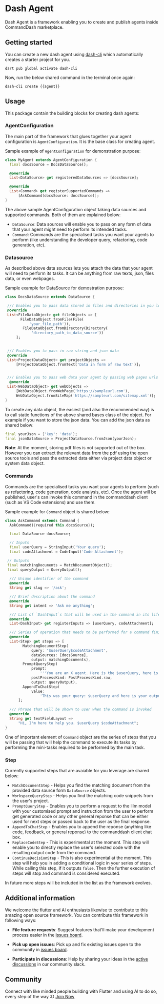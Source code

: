# Dash Agent 

Dash Agent is a framework enabling you to create and publish agents inside CommandDash marketplace. 

## Getting started

You can create a new dash agent using [dash-cli](https://pub.dev/packages/dash_cli) which automatically creates a starter project for you. 

```shell
dart pub global activate dash-cli
```

Now, run the below shared command in the terminal once again:

```shell
dash-cli create {{agent}}
```

## Usage

This package contain the building blocks for creating dash agents:

### AgentConfiguration

The main part of the framework that glues together your agent configuration is `AgentConfiguration`. It is the base class for creating agent.

Sample example of `AgentConfiguration` for demonstration purpose:

```dart
class MyAgent extends AgentConfiguration {
  final docsSource = DocsDataSource();

  @override
  List<DataSource> get registeredDataSources => [docsSource];

  @override
  List<Command> get registerSupportedCommands =>
      [AskCommand(docsSource: docsSource)];
}
```

The above sample AgentConfiguration object taking data sources and supported commands. Both of them are explained below:

- `DataSource`: Data sources will enable you to pass on any form of data that your agent might need to perform its intended tasks.
- `Command`: Commands are the specialised tasks you want your agents to perform (like understanding the developer query, refactoring, code generation, etc).

### Datasource

As described above data sources lets you attach the data that your agent will need to perform its tasks. It can be anything from raw texts, json, files data, or even webpages.

Sample example for DataSource for demostration purpose:

```dart
class DocsDataSource extends DataSource {

 /// Enables you to pass data stored in files and directories in you local system.
 @override
 List<FileDataObject> get fileObjects => [
       FileDataObject.fromFile(File(
           'your_file_path')),
        FileDataObject.fromDirectory(Directory(
            'directory_path_to_data_source'))
     ];
 

 /// Enables you to pass in raw string and json data
 @override
 List<ProjectDataObject> get projectObjects =>
     [ProjectDataObject.fromText('Data in form of raw text')];


 /// Enables you to pass web data your agent by passing web pages urls or sitemaps in the object.
  @override
 List<WebDataObject> get webObjects =>
     [WebDataObject.fromWebPage('https://sampleurl.com'), 
     WebDataObject.fromSiteMap('https://sampleurl.com/sitemap.xml')];
}
```

To create any data object, the easiest (and also the recommended way) is to call static functions of the above shared bases class of the object. For example if you want to store the json data. You can add the json data as shared below:

```dart
final yourJson = {'key': 'data'};
final jsonDataSource = ProjectDataSource.fromJson(yourJson);
```

**Note**: At the moment, storing pdf files is not supported out of the box. However you can extract the relevant data from the pdf using the open source tools and pass the extracted data either via project data object or system data object.

### Commands

Commands are the specialised tasks you want your agents to perform  (such as refactoring, code generation, code analysis, etc). Once the agent will be published, user's can invoke this command in the commanddash client (such as VS Code extensions) and use them. 

Sample example for `Command` object is shared below:

```dart
class AskCommand extends Command {
  AskCommand({required this.docsSource});

  final DataSource docsSource;

  // Inputs
  final userQuery = StringInput('Your query');
  final codeAttachment = CodeInput('Code Attachment');

 // Outputs
 final matchingDocuments = MatchDocumentObject();
 final queryOutput = QueryOutput();
  
  /// Unique identifier of the command
  @override
  String get slug => '/ask';

  /// Brief description about the command
  @override
  String get intent => 'Ask me anything';

  /// List of `DashInput`s that will be used in the command in its lifecycle
  @override
  List<DashInput> get registerInputs => [userQuery, codeAttachment];

  /// Series of operation that needs to be performed for a command finish its task
  @override
  List<Step> get steps => [
        MatchingDocumentStep(
            query: '$userQuery$codeAttachment',
            dataSources: [docsSource],
            output: matchingDocuments),
        PromptQueryStep(
            prompt:
                '''You are an X agent. Here is the $userQuery, here is the document references: $matchingDocuments. Answer the user's query.''',
            postProcessKind: PostProcessKind.raw,
            output: queryOutput),
        AppendToChatStep(
            value:
                'This was your query: $userQuery and here is your output: $queryOutput'),
      ];
 
  /// Phrase that will be shown to user when the command is invoked
  @override
  String get textFieldLayout =>
      "Hi, I'm here to help you. $userQuery $codeAttachment";
}
```

One of important element of `Command` object are the series of steps that you will be passing that will help the command to execute its tasks by performing the mini-tasks required to be performed by the main task.


### Step

Currently supported steps that are avaiable for you leverage are shared below:

- `MatchDocumentStep` - Helps you find the matching document from the provided data source form `DataSource` objects.
- `WorkspaceQueryStep` - Helps you find the matching code snippets from the user's project.
- `PromptQueryStep` - Enables you to perform a request to the lllm model with your customised prompt and instruction from the user to perform get generated code or any other general reponse that can be either used for next steps or passed back to the user as the final response.
- `AppendToChatStep` - Enables you to append the reponse (anything like code, feedback, or general reponse) to the commanddash client chat box.
- `ReplaceCodeStep` - This is experimental at the moment. This step will enable you to directly replace the user's selected code with the resulting output code from the command.
- `ContinueDecisionStep` - This is also experimental at the moment. This step will help you in adding a conditional logic in your series of steps. While calling this step, if it outputs `false`. Then the further execution of steps will stop and command is considered executed.

In future more steps will be included in the list as the framework evolves.

## Additional information

We welcome the flutter and AI enthusiasts likewise to contribute to this amazing open source framework. You can contribute this framework in following ways:

-  **File feature requests**: Suggest features that'll make your development process easier in the [issues board](https://github.com/CommandDash/packages/issues).

-  **Pick up open issues**: Pick up and fix existing issues open to the community in [issues board](https://github.com/CommandDash/packages/issues).

-  **Participate in discussions**: Help by sharing your ideas in the [active discussions](https://join.slack.com/t/welltested-ai/shared_invite/zt-25u09fty8-gaggH9HbmopB~4tialTrlA) in our community slack.


## Community

Connect with like minded people building with Flutter and using AI to do so, every step of the way :D [Join Now](https://join.slack.com/t/welltested-ai/shared_invite/zt-25u09fty8-gaggH9HbmopB~4tialTrlA)